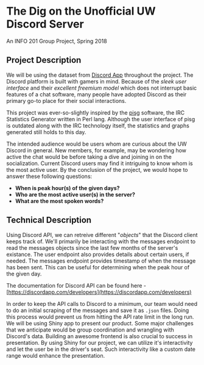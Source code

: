 # The Dig on the Unofficial UW Discord Server
An INFO 201 Group Project, Spring 2018

## Project Description
We will be using the dataset from [Discord App](https://discordapp.com/)
throughout the project. The Discord platform is built with gamers in mind.
Because of the _sleek user interface_ and their _excellent freemium model_
which does not interrupt basic features of a chat software, many people
have adopted Discord as their primary go-to place for their social interactions.

This project was ever-so-slightly inspired by the [pisg](http://pisg.sourceforge.net/) software,
the IRC Statistics Generator written in Perl lang. Although the user interface
of pisg is outdated along with the IRC technology itself, the statistics and
graphs generated still holds to this day.

The intended audience would be users whom are curious about the UW
Discord in general. New members, for example, may be wondering how
active the chat would be before taking a dive and joining in on the
socialization. Current Discord users may find it intriguing to know
whom is the most active user. By the conclusion of the
project, we would hope to answer these following questions:

- **When is peak hour(s) of the given days?**
- **Who are the most active user(s) in the server?**
- **What are the most spoken words?**

## Technical Description
Using Discord API, we can retreive different "_objects_" that the Discord client
keeps track of. We'll primarily be interacting with the messages
endpoint to read the messages objects since the last few months of the
server's existance. The user endpoint also provides details about certain
users, if needed. The messages endpoint provides timestamp of when the
message has been sent. This can be useful for determining when the peak
hour of the given day.

The documentation for Discord API can be found here - [https://discordapp.com/developers](https://discordapp.com/developers)

In order to keep the API calls to Discord to a minimum, our team would need
to do an initial scraping of the messages and save it as `.json` files. Doing this process would prevent us from hitting the API rate limit in the long run. We will
be using Shiny app to present our product. Some major challenges that we
anticipate would be group coordination and wrangling with Discord's data. Building
an awesome frontend is also crucial to success in presentation. By using Shiny
for our project, we can utilize it's interactivity and let the user be in the
driver's seat. Such interactivity like a custom date range would enhance the
presentation.
